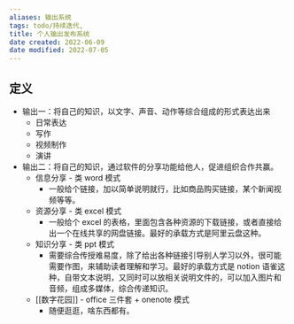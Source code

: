 ```yaml
---
aliases: 输出系统
tags: todo/持续迭代, 
title: 个人输出发布系统
date created: 2022-06-09
date modified: 2022-07-05
---
```


## 定义

- 输出一：将自己的知识，以文字、声音、动作等综合组成的形式表达出来
	- 日常表达
	- 写作
	- 视频制作
	- 演讲
- 输出二：将自己的知识，通过软件的分享功能给他人，促进组织合作共赢。
	- 信息分享 - 类 word 模式
		- 一般给个链接，加以简单说明就行，比如商品购买链接，某个新闻视频等等。
	- 资源分享 - 类 excel 模式
		- 一般给个 excel 的表格，里面包含各种资源的下载链接，或者直接给出一个在线共享的网盘链接。最好的承载方式是阿里云盘这种。
	- 知识分享 - 类 ppt 模式
		- 需要综合传授难易度，除了给出各种链接引导别人学习以外，很可能需要作图，来辅助读者理解和学习。最好的承载方式是 notion 语雀这种，自带文本说明，又同时可以放相关说明文件的，可以加入图片和音频，组成多媒体，综合传递知识。
	- [[数字花园]] - office 三件套 + onenote 模式
		- 随便逛逛，啥东西都有。
